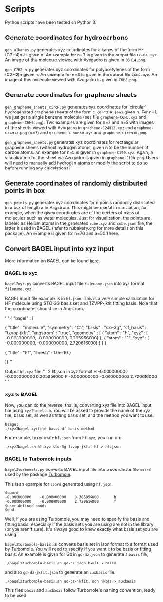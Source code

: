 # Scripts

Python scripts have been tested on Python 3.

## Generate coordinates for hydrocarbons 
`gen_alkanes.py` generates xyz coordinates for alkanes of the form H-(C2H4)n-H
given n. An example for n=3 is given in the output file `C6H14.xyz`. An image of this molecule
viewed with Avogadro is given in `C6H14.png`.

`gen_C2H2_n.py` generates xyz coordinates for polyacetylenes of the form (C2H2)n
given n. An example for n=3 is given in the output file `C6H8.xyz`. An image of this molecule
viewed with Avogadro is given in `C6H8.png`.

## Generate coordinates for graphene sheets
`gen_graphene_sheets_circH.py` generates xyz coordinates for 'circular' hydrogenated graphene sheets of the form
`C_{6n^2}H_{6n}` given n. For n=1, we just get a single benzene molecule (see file `graphene-C6H6.xyz`
and `graphene-C6H6.png`). Two examples are given for n=2 and n=5 with images of the sheets viewed
with Avogadro in `graphene-C24H12.xyz` and `graphene-C24H12.png` (n=2) and `graphene-C150H30.xyz`
and `graphene-C150H30.png`.

`gen_graphene_sheets.py` generates xyz coordinates for rectangular graphene sheets (without hydrogen atoms)
given n to be the number of carbon atoms. An example for n=5 is given in `graphene-C190.xyz`. Again, a
visualization for the sheet via Avogadro is given in `graphene-C190.png`. Users will need to manually add
hydrogen atoms or modify the script to do so before running any calculations!

## Generate coordinates of randomly distributed points in box
`gen_points.py` generates xyz coordinates for n points randomly distributed in a box of length a in Angstrom.
This might be useful in simulation, for example, when the given coordinates are of the centers of mass
of molecules such as water molecules. Just for visualization, the points are labeled as Helium atoms
in the generated `cube.xyz` and `cube.json` file, the latter is used in BAGEL (refer to nubakery.org for more details
on this package). An example is given for n=70 and a=50.1 here.


## Convert BAGEL input into xyz input
More information on BAGEL can be found [here](https://nubakery.org).

### BAGEL to xyz

`bagel2xyz.py` converts BAGEL input file `filename.json` into xyz format `filename.xyz`.

BAGEL input file example is in `hf.json`. This is a very simple calculation for
HF molecule using STO-3G basis set and TZVPP-jkfit fitting basis. Note that
the coordinates should be in Angstrom.

'''
{ "bagel" : [

{
  "title" : "molecule",
  "symmetry" : "C1",
  "basis" : "sto-3g",
  "df_basis" : "tzvpp-jkfit",
  "angstrom" : "true",
  "geometry" : [
    { "atom" : "H", "xyz" : [     -0.000000000,   -0.000000000,    0.305956000] },
    { "atom" : "F", "xyz" : [     -0.000000000,   -0.000000000,    2.720616000] }
  ]
},

{
  "title" : "hf",
  "thresh" : 1.0e-10
}

]}
'''

Output `hf.xyz` file:
'''
2
hf.json in xyz format
H    -0.000000000    -0.000000000    0.305956000
F    -0.000000000    -0.000000000    2.720616000
'''

### xyz to BAGEL

Now, you can do the reverse, that is, converting xyz file into BAGEL input file
using `xyz2bagel.sh`. You will be asked to provide the name of the xyz file, basis set,
as well as fitting basis set, and the method you want to use.

```
Usage:
./xyz2bagel xyzfile basis df_basis method
```

For example, to recreate `hf.json` from `hf.xyz`, you can do:

```
./xyz2bagel.sh hf.xyz sto-3g tzvpp-jkfit hf > hf.json
```

### BAGEL to Turbomole inputs

`bagel2turbomole.py` converts BAGEL input file into a coordinate file `coord` used
by the package [Turbomole](http://www.turbomole-gmbh.com).

This is an example for `coord` generated using `hf.json`.

```
$coord
-0.000000000    -0.000000000    0.305956000       h
-0.000000000    -0.000000000    2.720616000       f
$user-defined bonds
$end
```

Well, if you are using Turbomole, you may need to specify the basis and fitting basis,
especially if the basis sets you are using are not in the library (or you aren't sure).
It's always good to know exactly what basis set you are using.

`bagel2turbomole-basis.sh` converts basis set in json format to a format used by Turbomole.
You will need to specify if you want it to be basis or fitting basis. An example is given for
Gd in `gd-dz.json` to generate a `basis` file,

```
./bagel2turbomole-basis.sh gd-dz.json basis > basis
```

and also `gd-dz-jkfit.json` to generate  an `auxbasis` file.

```
./bagel2turbomole-basis.sh gd-dz-jkfit.json jkbas > auxbasis
```

This files `basis` and `auxbasis` follow Turbomole's naming convention, ready to be used.
